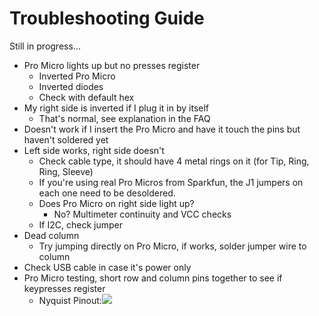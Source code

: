 # Troubleshooting Guide

Still in progress...

* Pro Micro lights up but no presses register
  * Inverted Pro Micro
  * Inverted diodes
  * Check with default hex
* My right side is inverted if I plug it in by itself
  * That's normal, see explanation in the FAQ
* Doesn't work if I insert the Pro Micro and have it touch the pins but haven't soldered yet
* Left side works, right side doesn't
  * Check cable type, it should have 4 metal rings on it \(for Tip, Ring, Ring, Sleeve\)
  * If you're using real Pro Micros from Sparkfun, the J1 jumpers on each one need to be desoldered.
  * Does Pro Micro on right side light up?
    * No? Multimeter continuity and VCC checks
  * If I2C, check jumper
* Dead column
  * Try jumping directly on Pro Micro, if works, solder jumper wire to column
* Check USB cable in case it's power only
* Pro Micro testing, short row and column pins together to see if keypresses register
  * Nyquist Pinout:![](https://i.imgur.com/CNxRMGg.png)



